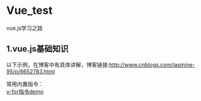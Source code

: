 # Vue_test
vue.js学习之路 <br>
## 1.vue.js基础知识
 以下示例，在博客中有具体讲解，博客链接:http://www.cnblogs.com/jasmine-95/p/6652783.html  <br>
 
 常用内置指令： <br>
 [v-for指令demo](https://zwl-jasmine95.github.io/Vue_test/v-for.html)
